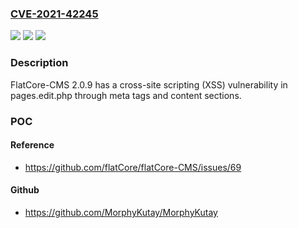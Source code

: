 ### [CVE-2021-42245](https://cve.mitre.org/cgi-bin/cvename.cgi?name=CVE-2021-42245)
![](https://img.shields.io/static/v1?label=Product&message=n%2Fa&color=blue)
![](https://img.shields.io/static/v1?label=Version&message=n%2Fa&color=blue)
![](https://img.shields.io/static/v1?label=Vulnerability&message=n%2Fa&color=brighgreen)

### Description

FlatCore-CMS 2.0.9 has a cross-site scripting (XSS) vulnerability in pages.edit.php through meta tags and content sections.

### POC

#### Reference
- https://github.com/flatCore/flatCore-CMS/issues/69

#### Github
- https://github.com/MorphyKutay/MorphyKutay

